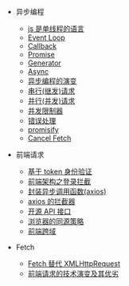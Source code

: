 - 异步编程

  - [js 是单线程的语言](Async/Single-thread.md)
  - [Event Loop](AsyncEventLoop.md)
  - [Callback](Async/callback.md)
  - [Promise](Async/promise-Syntax.md)
  - [Generator](Async/Generator.md)
  - [Async](Async/Async-Await.md)
  - [异步编程的演变](Async/Evolution-process.md)
  - [串行(继发)请求](Async/Queue.md)
  - [并行(并发)请求](Async/concurrency.md)
  - [并发限制器](Async/concurrency-limit.md)
  - [错误处理](Async/error-handling.md)
  - [promisify](Async/convert-callbacks-to-promises.md)
  - [Cancel Fetch](Async/how-to-cancel-a-fetch-request.md)


- 前端请求

  - [基于 token 身份验证](Async/token.md)
  - [前端架构之登录拦截](Async/axios-interceptor.md)
  - [封装异步调用函数(axios)](Async/asyn-axios.md)
  - [axios 的拦截器](Async/axios-interceptors.md)
  - [开源 API 接口](Async/open-api.md)
  - [浏览器的同源策略](Async/Same-origin_policy.md)
  - [前端跨域](Async/Cross-Domain.md)


- Fetch

  - [Fetch 替代 XMLHttpRequest](Async/fetch.md)
  - [前端请求的技术演变及其优劣](Async/fe-request-evolution.md)




  <!-- 
  
  
  - [promise.then chain](Async/promise-chain.md) 
  - [Promise.race 多个异步调用](Async/Promise-race.md) 
  - [Promise 并发执行](Async/Promise-Concurrent-exe.md) 
  - [Promise Queue:异步函数顺序执行](Async/Promise-Queue.md) 
  - [promise 继发写法](Async/Promise-Queue.md) 
  
  -->



